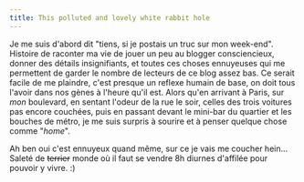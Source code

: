 ```yaml
---
title: This polluted and lovely white rabbit hole
---
```


Je me suis d'abord dit "tiens, si je postais un truc sur mon week-end".
Histoire de raconter ma vie de jouer un peu au blogger consciencieux, donner
des détails insignifiants, et toutes ces choses ennuyeuses qui me permettent
de garder le nombre de lecteurs de ce blog assez bas. Ce serait facile de me
plaindre, c'est presque un reflexe humain de base, on doit tous l'avoir dans
nos gènes à l'heure qu'il est. Alors qu'en arrivant à Paris, sur _mon_
boulevard, en sentant l'odeur de la rue le soir, celles des trois voitures pas
encore couchées, puis en passant devant le mini-bar du quartier et les bouches
de métro, je me suis surpris à sourire et à penser quelque chose comme
"_home_".

Ah ben oui c'est ennuyeux quand même, sur ce je vais me coucher hein... Saleté
de <s>terrier</s> monde où il faut se vendre 8h diurnes d'affilée pour pouvoir
y vivre. :)


